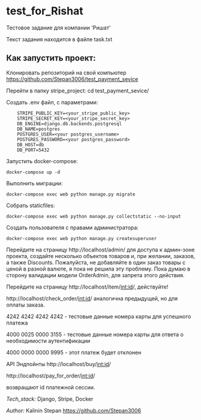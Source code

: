 # test_for_Rishat
Тестовое задание для компании 'Ришат'

Текст задания находится в файле task.txt

## Как запустить проект:
Клонировать репозиторий на свой компьютер
https://github.com/Stepan3006/test_payment_sevice

Перейти в папку stripe_project:
cd test_payment_sevice/

Создать .env файл, с параметрами:
``` 
    STRIPE_PUBLIC_KEY=<your_stripe_public_key>
    STRIPE_SECRET_KEY=<your_stripe_secret_key>
    DB_ENGINE=django.db.backends.postgresql
    DB_NAME=postgres
    POSTGRES_USER=<your postgres_username>
    POSTGRES_PASSWORD=<your postgres_password>
    DB_HOST=db
    DB_PORT=5432
```
Запустить docker-compose:

```docker-compose up -d```

Выполнить миграции:

```docker-compose exec web python manage.py migrate```

Собрать staticfiles:

```docker-compose exec web python manage.py collectstatic --no-input```

Создать пользователя с правами администратора:

```docker-compose exec web python manage.py createsuperuser```

Перейдите на страницу http://localhost/admin/ для доступа к админ-зоне проекта,
создайте несколько объектов товаров и, при желании, заказов, а также Discounts.
Пожалуйста, не добавляйте в один заказ товары с ценой в разной валюте, я пока не решила эту проблему. 
Пока думаю в сторону валидации модели OrderAdmin, для запрета этого действия. 

Перейдите на страницу http://localhost/item/<int:id>/, действуйте!

http://localhost/check_order/<int:id>/ аналогична предыдущей, но для оплаты заказа.

4242 4242 4242 4242 - тестовые данные номера карты для успешного платежа

4000 0025 0000 3155 - тестовые данные номера карты для ответа о необходимости аутентификации

4000 0000 0000 9995 - этот платеж будет отклонен

API Эндпойнты 
http://localhost/buy/<int:id>/ 

http://localhost/pay_for_order/<int:id>/ 

возвращают id платежной сессии.

_Tech_stack:_
Django, Stripe, Docker


_Author:_
Kalinin Stepan https://github.com/Stepan3006
